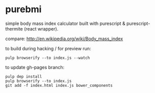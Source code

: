 purebmi
=======

simple body mass index calculator built with purescript &
purescript-thermite (react wrapper).

compare: http://en.wikipedia.org/wiki/Body_mass_index


to build during hacking / for preview run:

    pulp browserify --to index.js --watch


to update gh-pages branch:

    pulp dep install
    pulp browserify --to index.js
    git add -f index.html index.js bower_components
